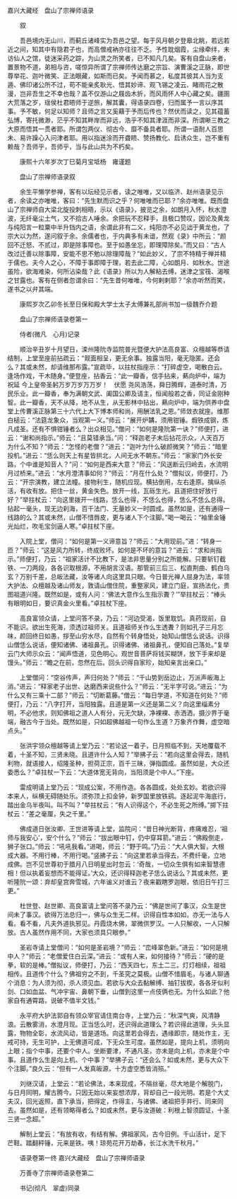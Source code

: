 <!-- { "loadSidebar": true } -->
嘉兴大藏经　盘山了宗禅师语录


　　叙

　　吾邑境内无山川，而蓟丘诸峰实为吾邑之望。每于风月朝夕登皋北眺，若远若近之间，知其中有隐君子也，而高僧戒衲亦往往不乏。予性耽烟霞，尘缘牵绊，未访仙人之馆，徒迷采药之踪，为山灵之所笑者，已不知凡几矣。客有自盘山来者，置景物不道，弟相与咨，嗟惊异所谓了宗禅师传达磨之宗旨、演曹溪之正脉，即世尊举花、迦叶微笑、正法眼藏，如斯而已矣。予闻而慕之，私度其彼其人当为支遁、佛印诸公所不过，苟不能亲炙耿光、悟其妙谛、观飞锡之凌云、睹雨花之散漫，岂非吾生之不幸也哉？盖不仅游山之屐齿木折，而风雨怀人中心藏之矣。疆圉大荒落之岁，瑶侯杜君晤师于逆旅，解其囊，得语录四卷，归而属予一言以序其事。予不敏，何足以知师？且师之言又奚藉于予而后传也？然伏而读之，见其蕴蓄弘博，寄托微渺，茫乎不知其畔岸而非远，浩乎不知其津涯而非深。所谓晰三教之大原而悟其一贯者耶。所谓包两仪、彻古今、靡不备具者耶。所谓一语耐人百思未、易许躁心入问津者耶。用以指迷涂而开聋瞆、赞扬教化、启诱众生，岂不重有赖哉？吾师乎，吾师乎，当与此山共为不朽矣。

　　康熙十六年岁次丁巳菊月宝坻杨　雍谨题

　　盘山了宗禅师语录叙

　　余生平懒学参禅，客有以坛经见示者，读之唯唯，又以临济、赵州语录见示者，余读之亦唯唯，客曰：“先生默而识之乎？何唯唯而已耶？”余亦唯唯。既而盘山了宗禅师自大梁北旋投刺相晤，示以《语录》，披览之余，如朗月入怀，秋水澄波，无纤毫尘土气，又不拾古人唾余。余把玩不忍释手，且极口赞叹，因论及黄龙与纯阳言一粒粟中半升铛内之语，余谓此非有二义，纯阳亦不必见诎于黄龙也，了宗大以为然，遂问叙于余。余儒者也，于内典多有未谙，然观《录》中所云：“颜回不迁怒、不贰过，即是除事障也。至于如愚坐忘，即理障除矣。”而又曰：“古人改过迁善以除事障，安能不思不勉以除理障哉？”如此妙义，了宗不特精于禅并精于儒也。夫今人之心，不障于事即障于理，若去此二障，心如朗月、如秋水。世途虽险，欲海难染，何所沾染哉？此《语录》所以为人解粘去缚，迷津之宝筏、渴喉之甘露也。客有在侧者忽谓余曰：“先生昔何唯唯，今何剌剌耶？”余亦听然而笑，遂书之以弁其端。

　　康熙岁次乙卯冬长至日保和殿大学士太子太傅兼礼部尚书加一级魏乔介题

　　盘山了宗禅师语录卷第一

　　侍者(微凡　心月)记录

　　顺治辛丑岁十月望日，滦州隆阭寺监院普光暨便大护法高良富、众檀越等恭请结制，上堂至座前拈疏云：“觌面相呈，更无余事。独露当阳，毫无隐匿。还会么？其或未然，却请维那布露。”宣疏毕，以拄杖指座示：“打碎虚空，喝散白云。逢场作戏，干木随身。”便登座，拈香云：“此一瓣香，信手拈来，爇向炉中，端为祝延
今上皇帝圣躬万岁万岁万万岁！　伏愿
尧风浩荡，舜日腾辉，道泰时清，万民乐业。此一瓣香，奉为满朝文武、阖国公卿及请主，恒闻般若之香，同证金刚种智。此一瓣香，天不从降，地不从生，从无影林中拈出，爇向炉中，端为供养中盘堂上传曹溪正脉第三十六代上大下博本师和尚，用酬法乳之恩。”师敛衣就座。维那白槌云：“法筵龙象众，当观第一义。”师云：“展开炉韝，须用钳锤。煆铁成钢，炼凡成圣。还有不惧钳锤者么？出众相见。”僧问：“如何是隆阭第一诀？”师便打，进云：“谢和尚指示。”师云：“且莫错承当。”问：“释迦老子末后拈花示众，人天百万为什么不知？”师云：“怎怪的老僧？”进云：“迦叶为什么破颜微笑？”师云：“暗里投机。”进云：“恁么则天上有星皆拱北，人间无水不朝东。”师云：“家家门外长安路，个中谁是知音人？”问：“如何是西来大意？”师云：“风送断云归岭去，水流明月过桥来。”进云：“水月澄清事如何？”师云：“月在什么处？”僧拟议，师便打，乃云：“开宗演教，建立法幢。接物利生，随机应现。横拈倒用，左右逢原。擒纵杀活，有收有放。把住一丝，黄金失色。放开一线，瓦砾生光。且道把住好放行好？”举拄杖云：“向这里拨开一线路，恁么也得，不恁么也得，恁么不恁么总得。拈起一毫头，现无边刹海，百千法门、无量妙义一时圆成。虽然如是，还有通得一线路的么？其或未然，山僧不惜唇皮，更与诸人下个注脚。”喝一喝云：“袖里金锤光灿烂，吹毛宝剑逼人寒。”卓拄杖下座。

　　入院上堂，僧问：“如何是第一义谛意旨？”师云：“大用现前。”进：“转身一匝？”师云：“这是风力所转，终成败坏。如何是不坏的意旨？”进云：“求和尚指示。”师便打，乃云：“祖家活计不比教下，是法非思量分别之所能解。只要斩钉截铁、一刀两段，各各识取根源，不用胡言汉语。那管前三后三、松直荆曲、鹤白乌玄？万别千差，总皈法藏，汝等诸人向这里具只眼。今日普光禅人屈身为法，率领大护法、众檀越及诸山师友，敦请山僧住院，重整家风，建立门庭，宣扬法化，贵图祖道兴隆。既然如是，或有人问：‘佛法大意作么生指示聻？’”举拄杖云：“棒头有眼明如日，要识真金火里看。”卓拄杖下座。

　　高良富领众请，上堂问答不录，乃云：“河边受渴，饭里耽饥。真药现前，自不能识。欲出生死海，须透过祖师关。且道祖师关作么生透聻？则如孔子三月忘味，颜回终日如愚，拶至山穷水尽，自然有个转身悟处，始知山僧恁么说话。识得山僧恁么说话，便知诸佛、诸祖鼻孔。识得诸佛、诸祖鼻孔，便知自己落处。”复举云门大师示众云：“闻声悟道，见色明心。观世音菩萨将钱买糊饼，放下手来却是馒头。”师云：“瞻之在前，忽然在后。回头识得自家珍，始知亲言出亲口。”

　　上堂僧问：“空谷传声，声归何处？”师云：“千山势到岳边止，万派声皈海上消。”进云：“释家老子出世、达磨西来说些什么？”师云：“无半字可说。”进云：“为什么又有三乘十二部？”师云：“切断葛藤。”僧云：“每日学道，不知道在何处？”师便打，乃云：“八字打开，当阳独露。且道是第一义还是第二义？向这里缁素分明，不必他求，则知佛祖之道人人有分，元无欠缺，净裸裸、赤洒洒，摄沙界于毫端，融古今于当处。既然如是，只如超佛越祖一句作么生道？万象齐作舞，虚空暗点头。”

　　张洪宇领众檀越等请上堂乃云：“若论这一着子，日月照临不到，天地覆载不着，十圣不知，三贤未晓。且道许什么人知？”举拂子云：“若向这里会得去，随机利物，就语接人，绍隆圣种，担荷正宗，百千三昧，弹指圆成。虽然如是，大众还委悉么？”卓拄杖一下云：“大道体宽无背向，当阳须是个中人。”下座。

　　雷成明请上堂乃云：“现成公案，不用作造。各各圆成，处处玄妙。若欲识得本来人，纵横无碍随处乐。须弥顶上扣金钟，新罗国里放铁鹞。逐起泥牛海底行，踏出金乌半夜叫。叫不叫？”举拄杖云：“有人识得这个，不必生死之所缚。”掷下拄杖云：“差之毫厘，失之千里。”

　　佛成道日张汝卿、王世进等请上堂，监院问：“昔日神光断背，疼痛难忍，‘祖师与我安心’，安个什么？”师云：“拔出眼中钉，仍中穿耳箭。”进云：“佛殿倒走，狮子张口。”师云：“吼吼我看。”进喝，师云：“野于鸣。”乃云：“大人俱大智，大根成大器。不用行棒，不用行喝。”竖拂子云：“向这里若承当得去，不费纤毫，立地成佛。岂不见世尊初于腊月八日明星出时忽云：‘奇哉，一切众生俱有如来智慧德相！但以执着妄想而不能得证。’大众，还识得释迦老子恁么说话么？其或未然，更听隆阭一颂：弃却皇宫奔雪城，六年谧义对谁云？夜来戳瞎罗迦眼，依旧日午打三更。”

　　杜世登、赵世卿、高良富请上堂问答不录乃云：“佛是世间了事汉，众生是世间未了事汉。欲得万法总归一，佛与众生无二样。识得自性本如如，亦无一法与人看。看不看，凡夫外道执邪见。丹霞烧木佛，翠微供罗汉。一人只解收，一人只解放。古人虽然作用不同，大家也须具只眼参。”

　　圣岩寺请上堂僧问：“如何是圣岩境？”师云：“峦峰翠色新。”进云：“如何是境中人？”师云：“老僧爱住白云深。”进云：“或有人来，如何接待？”师云：“硬的是拳，软的是棒。”僧拟议，师便打，乃云：“西天四七，东土二三。灯灯相续，祖祖相传。且道传个什么？佛祖穷之不到，千圣究之莫极。山僧不惜眉毛，与诸人聊通个消息：为人须为彻，杀人须见血。若欲与大众去黏解缚、抽钉拔楔，各各牙似利剑、口如血盆、气冲宇宙、鼻朝下垂，山僧到这里一点伎俩也无。为什么如此？他家自有通霄路，说破不值半文钱。”

　　永平府大护法郭自有领众宰官请住南台寺，上堂乃云：“秋深气爽，风清静浪。云散雾消，水澄月现。正当恁么时，还识得此道理么？若识得此道理，头头显露，物物全彰，水流风动，皆是道场。向这里若会得去，遇缘即宗，随处作主，无戒可持，无生可护，上无佛道可成，下无众生可度。虽然如是，提向上机，须明向上眼；指个中事，还要个中人。坐断要津，不通凡圣，亦未是向上机，亦未是个中事。且道作么生是向上机、个中事？”举拂子云：“还会么？如或未然，更与大众下个注脚。”良久云：“但有一人发真皈源，十方虚空悉皆消殒。”

　　刘继汉请，上堂云：“若论佛法，本来现成，不隔丝毫，尽大地是个解脱门，与日月同明，耀古腾今。只因无始以来妄想浓厚，背却自己一段光明。若是个大丈夫汉，回光返照，直下承当，把得定，作得主，与诸佛、诸祖把手并行、同来同去。虽然如是，还有领略得者么？如或未然，更与汝道破：利根上智须圆证，十圣三贤一念超。”

　　解制上堂云：“有放有收，有结有解。佛祖家风，古今旧例。千山活计，足下芒鞋。踏翻秤锤，元来是铁。咦！琼苑花开万劫春，长江水洗千秋月。”

　　语录卷第一终
嘉兴大藏经　盘山了宗禅师语录


　　万善寺了宗禅师语录卷第二

　　书记(彻凡　翠虚)同录

